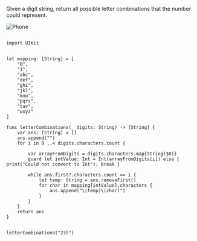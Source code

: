 
 
 Given a digit string, return all possible letter combinations that the number could represent.
 
 ![Phone](http://imgur.com/a/URIy3)


```

import UIKit


let mapping: [String] = [
    "0",
    "1",
    "abc",
    "def",
    "ghi",
    "jkl",
    "mno",
    "pqrs",
    "tuv",
    "wxyz"
]

func letterCombinations(_ digits: String) -> [String] {
    var ans: [String] = []
    ans.append("")
    for i in 0 ..< digits.characters.count {
        
        var arrayFromDigits = digits.characters.map{String($0)}
        guard let intValue: Int = Int(arrayFromDigits[i]) else { print("Could not convert to Int"); break }
        
        while ans.first?.characters.count == i {
            let temp: String = ans.removeFirst()
            for char in mapping[intValue].characters {
                ans.append("\(temp)\(char)")
            }
        }
    }
    return ans
}


letterCombinations("23l")

```
